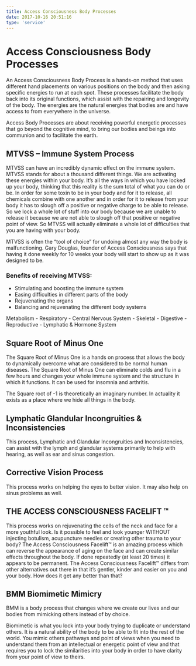 ```yaml
---
title: Access Consciousness Body Processes
date: 2017-10-16 20:51:16
type: 'service'
---
```


# Access Consciousness Body Processes

An Access Consciousness Body Process is a hands-on method that uses different hand placements on various positions on the body and then asking specific energies to run at each spot. These processes facilitate the body back into its original functions, which assist with the repairing and longevity of the body. The energies are the natural energies that bodies are and have access to from everywhere in the universe.

Access Body Processes are about receiving powerful energetic processes that go beyond the cognitive mind, to bring our bodies and beings into communion and to facilitate the earth.

## MTVSS – Immune System Process

MTVSS can have an incredibly dynamic effect on the immune system.
MTVSS stands for about a thousand different things. We are activating these energies within your body. It’s all the ways in which you have locked up your body, thinking that this reality is the sum total of what you can do or be.  In order for some toxin to be in your body and for it to release, all chemicals combine with one another and in order for it to release from your body it has to slough off a positive or negative charge to be able to release. So we lock a whole lot of stuff into our body because we are unable to release it because we are not able to slough off that positive or negative point of view. So MTVSS will actually eliminate a whole lot of difficulties that you are having with your body.

MTVSS is often the “tool of choice” for undoing almost any way the body is malfunctioning. Gary Douglas, founder of Access Consciousness says that having it done weekly for 10 weeks your body will start to show up as it was designed to be.

### Benefits of receiving MTVSS:

* Stimulating and boosting the immune system
* Easing difficulties in different parts of the body
* Rejuvenating the organs
* Balancing and rejuvenating the  different body systems

Metabolism - Respiratory - Central Nervous System - Skeletal - Digestive - Reproductive - Lymphatic & Hormone System

## Square Root of Minus One

The Square Root of Minus One is a hands on process that allows the body to dynamically overcome what are considered to be normal human diseases.  The Square Root of Minus One can eliminate colds and flu in a few hours and changes your whole immune system and the structure in which it functions. It can be used for insomnia and arthritis.

The Square root of -1 is theoretically an imaginary number.  In actuality it exists as a place where we hide all things in the body.

## Lymphatic Glandular Incongruities & Inconsistencies

This process, Lymphatic and Glandular Incongruities and Inconsistencies, can assist with the lymph and glandular systems primarily to help with hearing, as well as ear and sinus congestion.

## Corrective Vision Process

This process works on helping the eyes to better vision. It may also help on sinus problems as well.

## THE ACCESS CONSCIOUSNESS FACELIFT ™

This process works on rejuvenating the cells of the neck and face for a more youthful look.  Is it possible to feel and look younger WITHOUT injecting botulism, acupuncture needles or creating other trauma to your body? The Access Consciousness Facelift™ is an amazing process which can reverse the appearance of aging on the face and can create similar effects throughout the body.  If done repeatedly (at least 20 times) it appears to be permanent. The Access Consciousness Facelift™  differs from other alternatives out there in that it’s gentler, kinder and easier on you and your body. How does it get any better than that?

## BMM Biomimetic Mimicry

BMM is a body process that changes where we create our lives and our bodies from mimicking others instead of by choice.

Biomimetic is what you lock into your body trying to duplicate or understand others. It is a natural ability of the body to be able to fit into the rest of the world. You mimic others pathways and point of views when you need to understand them from an intellectual or energetic point of view and that requires you to lock the similarities into your body in order to have clarity from your point of view to theirs.
